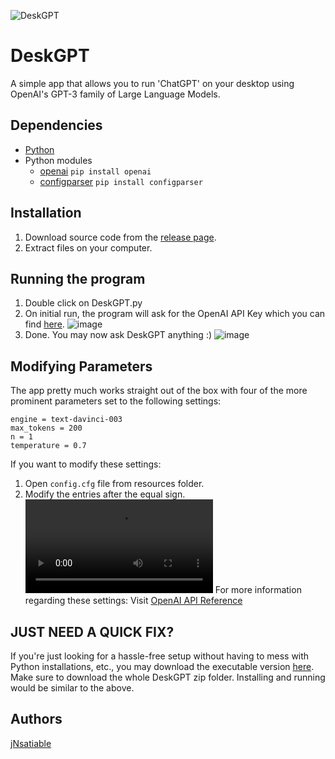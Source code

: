 ![DeskGPT](https://raw.githubusercontent.com/jNsatiable/DeskGPT/main/resources/DeskGPT.ico)

# DeskGPT
A simple app that allows you to run 'ChatGPT' on your desktop using OpenAI's GPT-3 family of Large Language Models. 
## Dependencies
* [Python](https://www.python.org/downloads/)
* Python modules
  * [openai](https://platform.openai.com/docs/api-reference?lang=python) `pip install openai`
  * [configparser](https://docs.python.org/3/library/configparser.html) `pip install configparser`
## Installation
  1. Download source code from the [release page](https://github.com/jNsatiable/DeskGPT/releases).
  2. Extract files on your computer.
## Running the program
  1. Double click on DeskGPT.py
  2. On initial run, the program will ask for the OpenAI API Key which you can find [here](https://platform.openai.com/account/api-keys).
  ![image](https://user-images.githubusercontent.com/125757323/222952570-1192c447-1f79-41c7-8ae6-3e40e929cbd9.png)
  3. Done. You may now ask DeskGPT anything :)
  ![image](https://user-images.githubusercontent.com/125757323/222954232-3b638aaa-e31e-4309-bd69-69dbbca43127.png)
## Modifying Parameters
The app pretty much works straight out of the box with four of the more prominent parameters set to the following settings:
```
engine = text-davinci-003
max_tokens = 200
n = 1
temperature = 0.7
```
If you want to modify these settings:
 1. Open `config.cfg` file from resources folder.
 2. Modify the entries after the equal sign. 
<video src=https://user-images.githubusercontent.com/125757323/222954900-f91d87d1-48b0-4682-a4d0-89dfe43519ce.mp4> </video>
For more information regarding these settings: Visit [OpenAI API Reference](https://platform.openai.com/docs/api-reference/models/retrieve)
## JUST NEED A QUICK FIX?
If you're just looking for a hassle-free setup without having to mess with Python installations, etc., you may download the executable version [here](https://bit.ly/DeskGPT). Make sure to download the whole DeskGPT zip folder. Installing and running would be similar to the above.
## Authors
[jNsatiable](https://www.linkedin.com/in/joefer-traya/)

